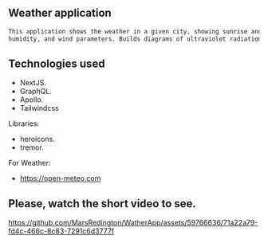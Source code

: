 ## Weather application

```bash
This application shows the weather in a given city, showing sunrise and sunset,
humidity, and wind parameters. Builds diagrams of ultraviolet radiation throughout the day and the probability of rain.
```

## Technologies used

- NextJS.
- GraphQL.
- Apollo.
- Tailwindcss

Libraries:
- heroicons.
- tremor.

For Weather:
- https://open-meteo.com

## Please, watch the short video to see.



https://github.com/MarsRedington/WatherApp/assets/59766636/71a22a79-fd4c-466c-8c83-7291c6d3777f

